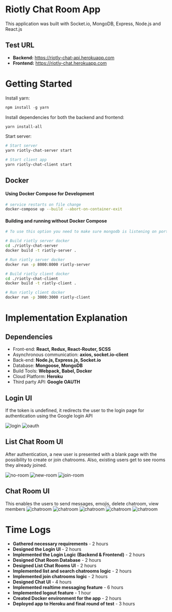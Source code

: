 # Riotly Chat Room App

This application was built with Socket.io, MongoDB, Express, Node.js and React.js

## Test URL

- **Backend:** https://riotly-chat-api.herokuapp.com
- **Frontend:** https://riotly-chat.herokuapp.com

# Getting Started

Install yarn:
```js
npm install -g yarn
```

Install dependencies for both the backend and frontend:
```sh
yarn install-all
```

Start server:
```sh
# Start server
yarn riotly-chat-server start

# Start client app
yarn riotly-chat-client start
```

## Docker

#### Using Docker Compose for Development
```sh
# service restarts on file change
docker-compose up --build --abort-on-container-exit
```

#### Building and running without Docker Compose
```bash
# To use this option you need to make sure mongodb is listening on port 27017

# Build riotly server docker
cd ./riotly-chat-server
docker build -t riotly-server .

# Run riotly server docker
docker run -p 8000:8000 riotly-server

# Build riotly client docker
cd ./riotly-chat-client
docker build -t riotly-client .

# Run riotly client docker
docker run -p 3000:3000 riotly-client
```


# Implementation Explanation

## Dependencies
- Front-end: **React, Redux, React-Router, SCSS**
- Asynchronous communication: **axios, socket.io-client**
- Back-end: **Node.js, Express.js, Socket.io**
- Database: **Mongoose, MongoDB**
- Build Tools: **Webpack, Babel, Docker**
- Cloud Platform: **Heroku**
- Third party API: **Google OAUTH**


## Login UI

If the token is undefined, it redirects the user to the login page for authentication using the Google login API

![login](screenshots/login.png)
![oauth](screenshots/oauth.png)


## List Chat Room UI
After authentication, a new user is presented with a blank page with the possibility to create or join chatrooms. Also, existing users get to see rooms they already joined.

![no-room](screenshots/no-room.png)
![new-room](screenshots/new-room.png)
![join-room](screenshots/join-room.png)

## Chat Room UI

This enables the users to send messages, emojis, delete chatroom, view members
![chatroom](screenshots/chatroom-ui.png)
![chatroom](screenshots/chatroom-ui2.png)
![chatroom](screenshots/chatroom-ui3.png)
![chatroom](screenshots/chatroom-emoji.png)
![chatroom](screenshots/chatroom-members.png)


# Time Logs

- **Gathered necessary requirements** - 2 hours
- **Designed the Login UI** - 2 hours
- **Implemented the Login Logic (Backend & Frontend)** - 2 hours
- **Designed Chat Room Database** - 2 hours
- **Designed List Chat Rooms UI** -  2 hours
- **Implemented list and search chatrooms logic** - 2 hours
- **Implemented join chatrooms logic** - 2 hours
- **Designed Chat UI** - 4 hours
- **Implemented realtime messaging feature** - 6 hours
- **Implemented logout feature** - 1 hour
- **Created Docker environment for the app** - 2 hours
- **Deployed app to Heroku and final round of test** - 3 hours
